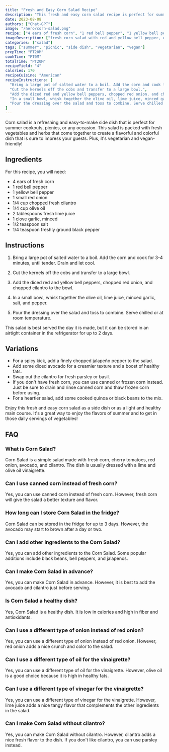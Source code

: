 ```yaml
---
title: "Fresh and Easy Corn Salad Recipe"
description: "This fresh and easy corn salad recipe is perfect for summer cookouts and picnics. It's packed with fresh vegetables and herbs and is a great side dish for any occasion."
date: 2023-08-08
authors: ["Chat-GPT"]
image: "/hero/corn-salad.png"
recipe: ["4 ears of fresh corn", "1 red bell pepper", "1 yellow bell pepper", "1 small red onion", "1/4 cup chopped fresh cilantro", "1/4 cup olive oil", "2 tablespoons fresh lime juice", "1 clove garlic, minced", "1/2 teaspoon salt", "1/4 teaspoon freshly ground black pepper"]
imageDescription: ["fresh corn salad with red and yellow bell pepper, cilantro and lime"]
categories: ["salad"]
tags: ["summer", "picnic", "side dish", "vegetarian", "vegan"]
prepTime: "PT20M"
cookTime: "PT0M"
totalTime: "PT20M"
recipeYield: "4"
calories: 170
recipeCuisine: "American"
recipeInstructions: [
  "Bring a large pot of salted water to a boil. Add the corn and cook for 3-4 minutes, until tender. Drain and let cool.",
  "Cut the kernels off the cobs and transfer to a large bowl.",
  "Add the diced red and yellow bell peppers, chopped red onion, and chopped cilantro to the bowl.",
  "In a small bowl, whisk together the olive oil, lime juice, minced garlic, salt, and pepper.",
  "Pour the dressing over the salad and toss to combine. Serve chilled or at room temperature."
]
---
```


Corn salad is a refreshing and easy-to-make side dish that is perfect for summer cookouts, picnics, or any occasion. This salad is packed with fresh vegetables and herbs that come together to create a flavorful and colorful dish that is sure to impress your guests. Plus, it's vegetarian and vegan-friendly!

## Ingredients

For this recipe, you will need:

- 4 ears of fresh corn
- 1 red bell pepper
- 1 yellow bell pepper
- 1 small red onion
- 1/4 cup chopped fresh cilantro
- 1/4 cup olive oil
- 2 tablespoons fresh lime juice
- 1 clove garlic, minced
- 1/2 teaspoon salt
- 1/4 teaspoon freshly ground black pepper

## Instructions

1. Bring a large pot of salted water to a boil. Add the corn and cook for 3-4 minutes, until tender. Drain and let cool.

2. Cut the kernels off the cobs and transfer to a large bowl.

3. Add the diced red and yellow bell peppers, chopped red onion, and chopped cilantro to the bowl.

4. In a small bowl, whisk together the olive oil, lime juice, minced garlic, salt, and pepper.

5. Pour the dressing over the salad and toss to combine. Serve chilled or at room temperature.

This salad is best served the day it is made, but it can be stored in an airtight container in the refrigerator for up to 2 days.

## Variations

- For a spicy kick, add a finely chopped jalapeño pepper to the salad.
- Add some diced avocado for a creamier texture and a boost of healthy fats.
- Swap out the cilantro for fresh parsley or basil.
- If you don't have fresh corn, you can use canned or frozen corn instead. Just be sure to drain and rinse canned corn and thaw frozen corn before using.
- For a heartier salad, add some cooked quinoa or black beans to the mix.

Enjoy this fresh and easy corn salad as a side dish or as a light and healthy main course. It's a great way to enjoy the flavors of summer and to get in those daily servings of vegetables!

## FAQ

### What is Corn Salad?

Corn Salad is a simple salad made with fresh corn, cherry tomatoes, red onion, avocado, and cilantro. The dish is usually dressed with a lime and olive oil vinaigrette.

### Can I use canned corn instead of fresh corn?

Yes, you can use canned corn instead of fresh corn. However, fresh corn will give the salad a better texture and flavor.

### How long can I store Corn Salad in the fridge?

Corn Salad can be stored in the fridge for up to 3 days. However, the avocado may start to brown after a day or two.

### Can I add other ingredients to the Corn Salad?

Yes, you can add other ingredients to the Corn Salad. Some popular additions include black beans, bell peppers, and jalapenos.

### Can I make Corn Salad in advance?

Yes, you can make Corn Salad in advance. However, it is best to add the avocado and cilantro just before serving.

### Is Corn Salad a healthy dish?

Yes, Corn Salad is a healthy dish. It is low in calories and high in fiber and antioxidants.

### Can I use a different type of onion instead of red onion?

Yes, you can use a different type of onion instead of red onion. However, red onion adds a nice crunch and color to the salad.

### Can I use a different type of oil for the vinaigrette?

Yes, you can use a different type of oil for the vinaigrette. However, olive oil is a good choice because it is high in healthy fats.

### Can I use a different type of vinegar for the vinaigrette?

Yes, you can use a different type of vinegar for the vinaigrette. However, lime juice adds a nice tangy flavor that complements the other ingredients in the salad.

### Can I make Corn Salad without cilantro?

Yes, you can make Corn Salad without cilantro. However, cilantro adds a nice fresh flavor to the dish. If you don't like cilantro, you can use parsley instead.
